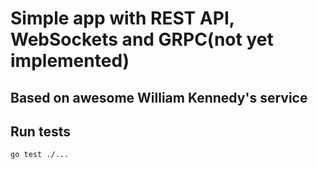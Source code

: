 # Simple app with REST API, WebSockets and GRPC(not yet implemented)

## Based on awesome William Kennedy's service


## Run tests

```bash
go test ./...
```